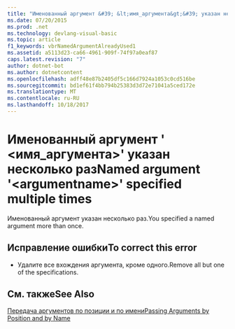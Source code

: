 ```yaml
---
title: "Именованный аргумент &#39; &lt;имя_аргумента&gt;&#39; указан несколько раз"
ms.date: 07/20/2015
ms.prod: .net
ms.technology: devlang-visual-basic
ms.topic: article
f1_keywords: vbrNamedArgumentAlreadyUsed1
ms.assetid: a5113d23-ca66-4961-909f-74f97a0eaf87
caps.latest.revision: "7"
author: dotnet-bot
ms.author: dotnetcontent
ms.openlocfilehash: adff48e87b2405df5c166d7924a1053c0cd516be
ms.sourcegitcommit: bd1ef61f4bb794b25383d3d72e71041a5ced172e
ms.translationtype: MT
ms.contentlocale: ru-RU
ms.lasthandoff: 10/18/2017
---
```

# <a name="named-argument-39ltargumentnamegt39-specified-multiple-times"></a><span data-ttu-id="daab1-102">Именованный аргумент &#39; &lt;имя_аргумента&gt;&#39; указан несколько раз</span><span class="sxs-lookup"><span data-stu-id="daab1-102">Named argument &#39;&lt;argumentname&gt;&#39; specified multiple times</span></span>
<span data-ttu-id="daab1-103">Именованный аргумент указан несколько раз.</span><span class="sxs-lookup"><span data-stu-id="daab1-103">You specified a named argument more than once.</span></span>  
  
## <a name="to-correct-this-error"></a><span data-ttu-id="daab1-104">Исправление ошибки</span><span class="sxs-lookup"><span data-stu-id="daab1-104">To correct this error</span></span>  
  
-   <span data-ttu-id="daab1-105">Удалите все вхождения аргумента, кроме одного.</span><span class="sxs-lookup"><span data-stu-id="daab1-105">Remove all but one of the specifications.</span></span>  
  
## <a name="see-also"></a><span data-ttu-id="daab1-106">См. также</span><span class="sxs-lookup"><span data-stu-id="daab1-106">See Also</span></span>  
 [<span data-ttu-id="daab1-107">Передача аргументов по позиции и по имени</span><span class="sxs-lookup"><span data-stu-id="daab1-107">Passing Arguments by Position and by Name</span></span>](../../visual-basic/programming-guide/language-features/procedures/passing-arguments-by-position-and-by-name.md)
